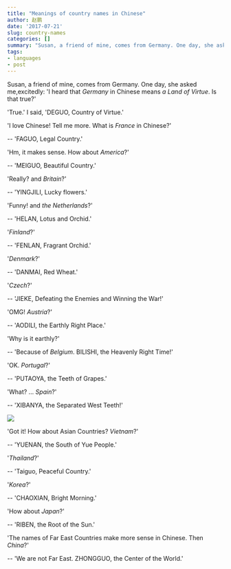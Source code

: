 ```yaml
---
title: "Meanings of country names in Chinese"
author: 赵鹏
date: '2017-07-21'
slug: country-names
categories: []
summary: "Susan, a friend of mine, comes from Germany. One day, she asked me,excitedly: 'I heard that *Germany* in Chinese means *a Land of Virtue*. Is that true?'"
tags:
- languages
- post
---
```




Susan, a friend of mine, comes from Germany. One day, she asked me,excitedly: 'I heard that *Germany* in Chinese means *a Land of Virtue*. Is that true?'


'True.' I said, 'DEGUO, Country of Virtue.'

'I love Chinese! Tell me more. What is *France* in Chinese?'

-- 'FAGUO, Legal Country.' 

'Hm, it makes sense. How about *America*?' 

-- 'MEIGUO, Beautiful Country.'

'Really? and *Britain*?' 

-- 'YINGJILI, Lucky flowers.' 

'Funny! and *the Netherlands*?'

-- 'HELAN, Lotus and Orchid.'

'*Finland*?' 

-- 'FENLAN, Fragrant Orchid.'

'*Denmark*?' 

-- 'DANMAI, Red Wheat.' 

'*Czech*?' 

-- 'JIEKE, Defeating the Enemies and Winning the War!'

'OMG! *Austria*?' 

-- 'AODILI, the Earthly Right Place.' 

'Why is it earthly?' 

-- 'Because of *Belgium*. BILISHI, the Heavenly Right Time!' 

'OK. *Portugal*?' 

-- 'PUTAOYA, the Teeth of Grapes.'

'What? ... *Spain*?' 

-- 'XIBANYA, the Separated West Teeth!'

![](https://haonowshaokao.files.wordpress.com/2013/04/europe_map_political.jpg)

'Got it! How about Asian Countries? *Vietnam*?'

-- 'YUENAN, the South of Yue People.'

'*Thailand*?' 

-- 'Taiguo, Peaceful Country.' 

'*Korea*?'

-- 'CHAOXIAN, Bright Morning.' 

'How about *Japan*?' 

-- 'RIBEN, the Root of the Sun.' 

'The names of Far East Countries make more sense in Chinese. Then *China*?' 

-- 'We are not Far East. ZHONGGUO, the Center of the World.' 